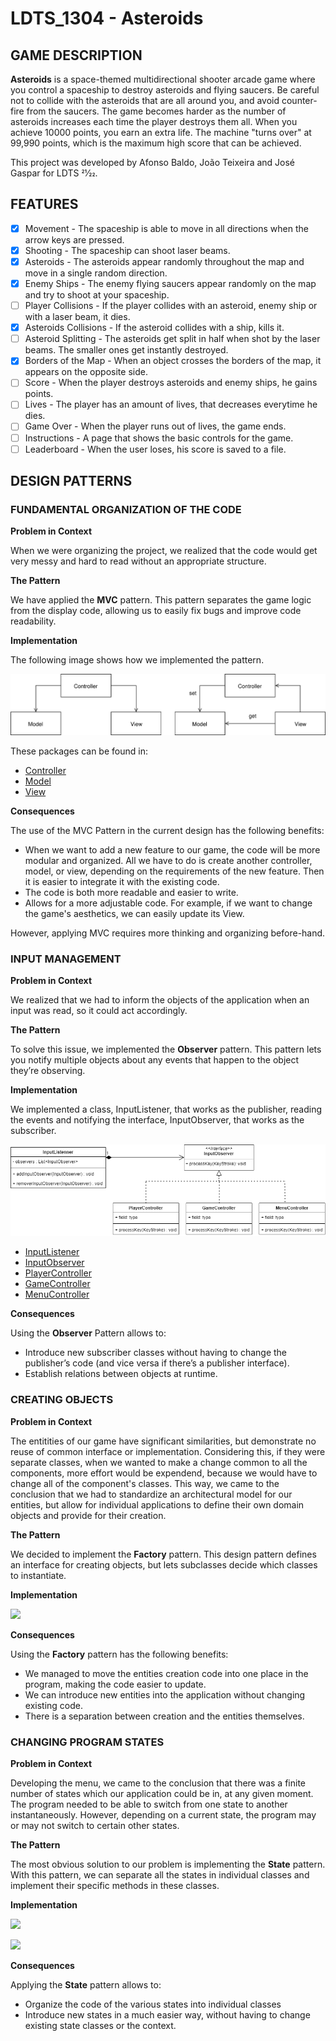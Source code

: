 

# LDTS_1304 - Asteroids

## GAME DESCRIPTION

**Asteroids** is a space-themed multidirectional shooter arcade game where you control a spaceship to destroy asteroids and flying saucers. Be careful not to collide with the asteroids that are all around you, and avoid counter-fire from the saucers. The game becomes harder as the number of asteroids increases each time the player destroys them all. When you achieve 10000 points, you earn an extra life. The machine "turns over" at 99,990 points, which is the maximum high score that can be achieved.

This project was developed by Afonso Baldo, João Teixeira and José Gaspar for LDTS 21⁄22.

## FEATURES
 - [x] Movement - The spaceship is able to move in all directions when the arrow keys are pressed.
 - [x] Shooting - The spaceship can shoot laser beams. 
 - [x] Asteroids - The asteroids appear randomly throughout the map and move in a single random direction. 
 - [x] Enemy Ships - The enemy flying saucers appear randomly on the map and try to shoot at your spaceship.
 - [ ] Player Collisions - If the player collides with an asteroid, enemy ship or with a laser beam, it dies.
 - [x] Asteroids Collisions - If the asteroid collides with a ship, kills it.
 - [ ] Asteroid Splitting - The asteroids get split in half when shot by the laser beams. The smaller ones get instantly destroyed.
 - [x] Borders of the Map - When an object crosses the borders of the map, it appears on the opposite side.
 - [ ] Score - When the player destroys asteroids and enemy ships, he gains points.
 - [ ] Lives - The player has an amount of lives, that decreases everytime he dies.
 - [ ] Game Over - When the player runs out of lives, the game ends.
 - [ ] Instructions - A page that shows the basic controls for the game.
 - [ ] Leaderboard - When the user loses, his score is saved to a file.

## DESIGN PATTERNS

### FUNDAMENTAL ORGANIZATION OF THE CODE

**Problem in Context** 

When we were organizing the project, we realized that the code would get very messy and hard to read without an appropriate structure.

**The Pattern**

We have applied the **MVC** pattern. This pattern separates the game logic from the display code, allowing us to easily fix bugs and improve code readability.

**Implementation**

The following image shows how we implemented the pattern.

![](image/mvc.svg)

These packages can be found in:

- [Controller](https://github.com/FEUP-LDTS-2021/ldts-project-assignment-g1304/tree/main/src/main/java/control)
- [Model](https://github.com/FEUP-LDTS-2021/ldts-project-assignment-g1304/tree/main/src/main/java/model)
- [View](https://github.com/FEUP-LDTS-2021/ldts-project-assignment-g1304/tree/main/src/main/java/view)

**Consequences**

The use of the MVC Pattern in the current design has the following benefits:

- When we want to add a new feature to our game, the code will be more modular and organized. All we have to do is create another controller, model, or view, depending on the requirements of the new feature. Then it is easier to integrate it with the existing code.
- The code is both more readable and easier to write.
- Allows for a more adjustable code. For example, if we want to change the game's aesthetics, we can easily update its View.

However, applying MVC requires more thinking and organizing before-hand.

### INPUT MANAGEMENT

**Problem in Context**

We realized that we had to inform the objects of the application when an input was read, so it could act accordingly.

**The Pattern**

To solve this issue, we implemented the **Observer** pattern. This pattern lets you notify multiple objects about any events that happen to the object they’re observing.

**Implementation**

We implemented a class, InputListener, that works as the publisher, reading the events and notifying the interface, InputObserver, that works as the subscriber.

![](image/ObserverUml.png)

- [InputListener](https://github.com/FEUP-LDTS-2021/ldts-project-assignment-g1304/blob/main/src/main/java/control/input/InputListenner.java)
- [InputObserver](https://github.com/FEUP-LDTS-2021/ldts-project-assignment-g1304/blob/main/src/main/java/control/input/InputObserver.java)
- [PlayerController](https://github.com/FEUP-LDTS-2021/ldts-project-assignment-g1304/blob/main/src/main/java/control/PlayerController.java)
- [GameController](https://github.com/FEUP-LDTS-2021/ldts-project-assignment-g1304/blob/main/src/main/java/control/states/GameController.java)
- [MenuController](https://github.com/FEUP-LDTS-2021/ldts-project-assignment-g1304/blob/main/src/main/java/control/states/MenuController.java)

**Consequences**

Using the **Observer** Pattern allows to:
-   Introduce new subscriber classes without having to change the publisher’s code (and vice versa if there’s a publisher interface).
-   Establish relations between objects at runtime.

### CREATING OBJECTS

**Problem in Context**

The entitities of our game have significant similarities, but demonstrate no reuse of common interface or implementation. Considering this, if they were separate classes, when we wanted to make a change common to all the components, more effort would be expendend, because we would have to change all of the component's classes. This way, we came to the conclusion that we had to standardize an architectural model for our entities, but allow for individual applications to define their own domain objects and provide for their creation.

**The Pattern**

We decided to implement the **Factory** pattern. This design pattern defines an interface for creating objects, but lets subclasses decide which classes to instantiate.

**Implementation**

![](FactoryUml.png)

**Consequences**

Using the **Factory** pattern has the following benefits:

- We managed to move the entities creation code into one place in the program, making the code easier to update.
- We can introduce new entities into the application without changing existing code.
- There is a separation between creation and the entities themselves.

### CHANGING PROGRAM STATES

**Problem in Context**

Developing the menu, we came to the conclusion that there was a finite number of states which our application could be in, at any given moment. The program needed to be able to switch from one state to another instantaneously. However, depending on a current state, the program may or may not switch to certain other states.

**The Pattern**

The most obvious solution to our problem is implementing the **State** pattern. With this pattern, we can separate all the states in individual classes and implement their specific methods in these classes.

**Implementation**

![](StatesFA.png)

![](StatesUML.png)

**Consequences**

Applying the **State** pattern allows to:

- Organize the code of the various states into individual classes
- Introduce new states in a much easier way, without having to change existing state classes or the context.
